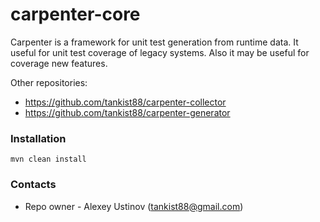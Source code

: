 # carpenter-core #

Carpenter is a framework for unit test generation from runtime data. It useful for unit test coverage of legacy systems. Also it may be useful for coverage new features.

Other repositories:

* https://github.com/tankist88/carpenter-collector
* https://github.com/tankist88/carpenter-generator

### Installation ###

```text
mvn clean install
```

### Contacts ###

* Repo owner - Alexey Ustinov (tankist88@gmail.com)
